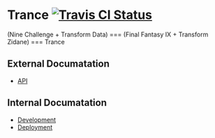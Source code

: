 # Trance [![Travis CI Status](https://travis-ci.org/mymattcarroll/trance.svg?branch=master)](https://travis-ci.org/mymattcarroll/trance)

(Nine Challenge + Transform Data) ===  (Final Fantasy IX + Transform Zidane) === Trance

## External Documatation

-   [API](./docs/api.md)

## Internal Documatation

-   [Development](./docs/development.md)
-   [Deployment](./docs/deployment.md)
